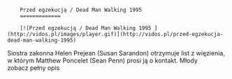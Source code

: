 
        Przed egzekucją / Dead Man Walking 1995 
        =============
        
        [![Przed egzekucją / Dead Man Walking 1995 ](http://vidos.pl/images/player.gif)](http://vidos.pl/przed-egzekucja-dead-man-walking-1995)
        
        
 Siostra zakonna Helen Prejean (Susan Sarandon) otrzymuje list z więzienia, w którym Matthew Poncelet (Sean Penn) prosi ją o kontakt. Młody zobacz pełny opis
    